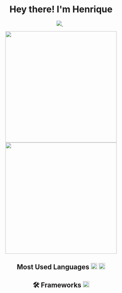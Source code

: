 <h1 align='center'>
  Hey there! I'm Henrique
</h1>

<p align='center'>
  
  <a href="https://www.linkedin.com/in/henrique-azevedo-b3a364165/">
    <img src="https://img.shields.io/badge/linkedin-%230077B5.svg?&style=for-the-badge&logo=linkedin&logoColor=white" />
  </a>&nbsp;&nbsp;
  
</p>

<p align='center'>
  <a href="#"><img src="https://github-readme-stats.vercel.app/api?username=henriqueazevedo1999&show_icons=true&count_private=true&theme=dark" width="350"></a>
  <a href="#"><img src="https://github-readme-stats.vercel.app/api/top-langs/?username=henriqueazevedo1999&layout=compact" width="350"></a>
</p>

<h2 align='center'>
  Most Used Languages
  <code><img height= "20"src= "https://img.shields.io/badge/C%23-239120?style=for-the-badge&logo=c-sharp&logoColor=white"></code>
  <code><img height= "20"src= "https://img.shields.io/badge/C%2B%2B-00599C?style=for-the-badge&logo=c%2B%2B&logoColor=white"></code>
</h1>

<h2 align='center'>
  🛠 Frameworks
  <code><img height= "20"src= "https://img.shields.io/badge/.NET-512BD4?style=for-the-badge&logo=dotnet&logoColor=white"></code>
</h1>
